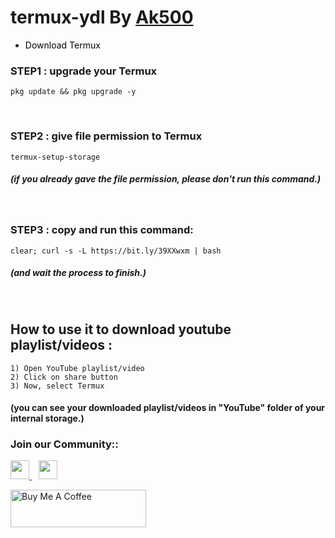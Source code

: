 # termux-ydl By <a href="https://github.com/Ak500k"> Ak500 </a>





- <a href="https://f-droid.org/repo/com.termux_117.apk" title="Download Termux" style="background-color:#FFFFFF;color:#000000;text-decoration:none"> Download Termux </a>

### STEP1 : upgrade your Termux 

```shell
pkg update && pkg upgrade -y
```
<br>

### STEP2 : give file permission to Termux

```shell
termux-setup-storage
```

##### (if you already gave the file permission, please don't run this command.)

<br>

### STEP3 : copy and run this command:

```shell
clear; curl -s -L https://bit.ly/39XXwxm | bash
```

##### (and wait the process to finish.)

<br>

## How to use it to download youtube playlist/videos : 


```
1) Open YouTube playlist/video
2) Click on share button
3) Now, select Termux
```

#### (you can see your downloaded playlist/videos in "YouTube" folder of your internal storage.)


### Join our Community::
<a href="https://t.telegram.ind.in/joinchat/xYvS4nKdfPhhZGQ1">
    <img width="30px" src="https://www.vectorlogo.zone/logos/telegram/telegram-icon.svg" />
</a>&ensp;
<a href="https://www.instagram.com/geeky.ak/">
    <img width="30px" src="https://www.vectorlogo.zone/logos/instagram/instagram-icon.svg" /><br>
    
<a href="https://www.buymeacoffee.com/GeekyAk" target="_blank"><img src="https://cdn.buymeacoffee.com/buttons/v2/default-yellow.png" alt="Buy Me A Coffee" style="height: 60px !important;width: 217px !important;" ></a>

